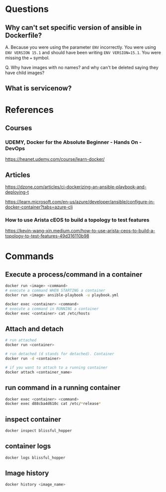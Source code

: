 # Questions

## Why can't set specific version of ansible in Dockerfile?
A. Because you were using the parameter `ENV` incorrectly. You were using `ENV VERSION 15.1` and should have been writing `ENV VERSION=15.1`. You were missing the `=` symbol.

Q. Why have images with no names? and why can't be deleted saying they have child images?

## What is servicenow?

# References

## Courses
### UDEMY, Docker for the Absolute Beginner - Hands On - DevOps
<https://heanet.udemy.com/course/learn-docker/>

## Articles
<https://dzone.com/articles/ci-dockerizing-an-ansible-playbook-and-deploying-t>

<https://learn.microsoft.com/en-us/azure/developer/ansible/configure-in-docker-container?tabs=azure-cli>

### How to use Arista cEOS to build a topology to test features
<https://kevin-wang-xin.medium.com/how-to-use-arista-ceos-to-build-a-topology-to-test-features-49d316110b98>

# Commands

## Execute a process/command in a container
```bash
docker run <image> <command>
# execute a command WHEN STARTING a container
docker run <image> ansible-playbook -u playbook.yml
```

```bash
docker exec <container> <command>
# execute a command in RUNNING a container
docker exec <container> cat /etc/hosts
```

## Attach and detach
```bash
# run attached
docker run <container>

# run detached (d stands for detached). Container
docker run -d <container>

# if you want to attach to a running container
docker attach <container_name>
```

## run command in a running container
```bash
docker exec <container> <command>
docker exec d88cba4d610c cat /etc/*release*
```

## inspect container
```bash
docker inspect blissful_hopper
```

## container logs
```bash
docker logs blissful_hopper
```

## Image history
```bash
docker history <image_name>
```
